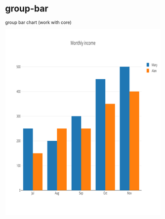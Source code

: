 # group-bar
group bar chart (work with core)

[<img src="https://raw.githubusercontent.com/calcuis/group-bar/master/Group.svg" width="800" height="600">](https://github.com/calcuis/group-bar/blob/main/Group.svg)
